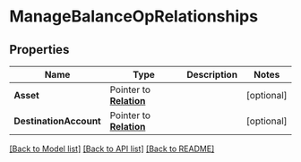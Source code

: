 # ManageBalanceOpRelationships

## Properties
Name | Type | Description | Notes
------------ | ------------- | ------------- | -------------
**Asset** | Pointer to [**Relation**](Relation.md) |  | [optional] 
**DestinationAccount** | Pointer to [**Relation**](Relation.md) |  | [optional] 

[[Back to Model list]](../README.md#documentation-for-models) [[Back to API list]](../README.md#documentation-for-api-endpoints) [[Back to README]](../README.md)


